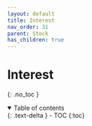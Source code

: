 ```yaml
---
layout: default
title: Interest
nav_order: 31
parent: Stock
has_children: true
---
```


# Interest
{: .no_toc }

<details open markdown="block">
  <summary>
    Table of contents
  </summary>
  {: .text-delta }
- TOC
{:toc}
</details>
<!------------------------------------ STEP ------------------------------------>